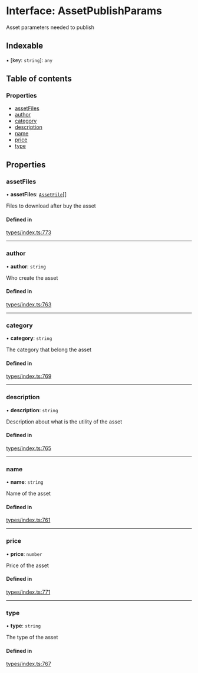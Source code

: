 # Interface: AssetPublishParams

Asset parameters needed to publish

## Indexable

▪ [key: `string`]: `any`

## Table of contents

### Properties

- [assetFiles](AssetPublishParams.md#assetfiles)
- [author](AssetPublishParams.md#author)
- [category](AssetPublishParams.md#category)
- [description](AssetPublishParams.md#description)
- [name](AssetPublishParams.md#name)
- [price](AssetPublishParams.md#price)
- [type](AssetPublishParams.md#type)

## Properties

### assetFiles

• **assetFiles**: [`AssetFile`](AssetFile.md)[]

Files to download after buy the asset

#### Defined in

[types/index.ts:773](https://github.com/nevermined-io/react-components/blob/109ddcb/catalog/src/types/index.ts#L773)

___

### author

• **author**: `string`

Who create the asset

#### Defined in

[types/index.ts:763](https://github.com/nevermined-io/react-components/blob/109ddcb/catalog/src/types/index.ts#L763)

___

### category

• **category**: `string`

The category that belong the asset

#### Defined in

[types/index.ts:769](https://github.com/nevermined-io/react-components/blob/109ddcb/catalog/src/types/index.ts#L769)

___

### description

• **description**: `string`

Description about what is the utility of the asset

#### Defined in

[types/index.ts:765](https://github.com/nevermined-io/react-components/blob/109ddcb/catalog/src/types/index.ts#L765)

___

### name

• **name**: `string`

Name of the asset

#### Defined in

[types/index.ts:761](https://github.com/nevermined-io/react-components/blob/109ddcb/catalog/src/types/index.ts#L761)

___

### price

• **price**: `number`

Price of the asset

#### Defined in

[types/index.ts:771](https://github.com/nevermined-io/react-components/blob/109ddcb/catalog/src/types/index.ts#L771)

___

### type

• **type**: `string`

The type of the asset

#### Defined in

[types/index.ts:767](https://github.com/nevermined-io/react-components/blob/109ddcb/catalog/src/types/index.ts#L767)
